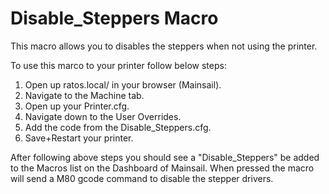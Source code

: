 # Disable_Steppers Macro
This macro allows you to disables the steppers when not using the printer.

To use this marco to your printer follow below steps:
1. Open up ratos.local/ in your browser (Mainsail).
2. Navigate to the Machine tab.
3. Open up your Printer.cfg.
4. Navigate down to the User Overrides.
5. Add the code from the Disable_Steppers.cfg.
6. Save+Restart your printer.

After following above steps you should see a "Disable_Steppers" be added to the Macros list on the Dashboard of Mainsail.
When pressed the macro will send a M80 gcode command to disable the stepper drivers.